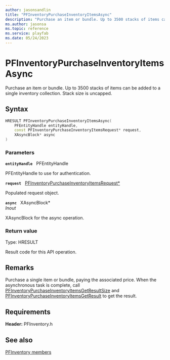 ```yaml
---
author: jasonsandlin
title: "PFInventoryPurchaseInventoryItemsAsync"
description: "Purchase an item or bundle. Up to 3500 stacks of items can be added to a single inventory collection. Stack size is uncapped."
ms.author: jasonsa
ms.topic: reference
ms.service: playfab
ms.date: 05/24/2023
---
```


# PFInventoryPurchaseInventoryItemsAsync  

Purchase an item or bundle. Up to 3500 stacks of items can be added to a single inventory collection. Stack size is uncapped.  

## Syntax  
  
```cpp
HRESULT PFInventoryPurchaseInventoryItemsAsync(  
    PFEntityHandle entityHandle,  
    const PFInventoryPurchaseInventoryItemsRequest* request,  
    XAsyncBlock* async  
)  
```  
  
### Parameters  
  
**`entityHandle`** &nbsp; PFEntityHandle  
  
PFEntityHandle to use for authentication.  
  
**`request`** &nbsp; [PFInventoryPurchaseInventoryItemsRequest*](../../pfinventorytypes/structs/pfinventorypurchaseinventoryitemsrequest.md)  
  
Populated request object.  
  
**`async`** &nbsp; XAsyncBlock*  
*_Inout_*  
  
XAsyncBlock for the async operation.  
  
  
### Return value
Type: HRESULT
  
Result code for this API operation.
  
## Remarks  
  
Purchase a single item or bundle, paying the associated price. When the asynchronous task is complete, call [PFInventoryPurchaseInventoryItemsGetResultSize](pfinventorypurchaseinventoryitemsgetresultsize.md) and [PFInventoryPurchaseInventoryItemsGetResult](pfinventorypurchaseinventoryitemsgetresult.md) to get the result.
  
## Requirements  
  
**Header:** PFInventory.h
  
## See also  
[PFInventory members](../pfinventory_members.md)  

  
  
